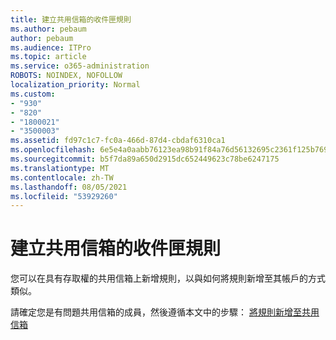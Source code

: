 ```yaml
---
title: 建立共用信箱的收件匣規則
ms.author: pebaum
author: pebaum
ms.audience: ITPro
ms.topic: article
ms.service: o365-administration
ROBOTS: NOINDEX, NOFOLLOW
localization_priority: Normal
ms.custom:
- "930"
- "820"
- "1800021"
- "3500003"
ms.assetid: fd97c1c7-fc0a-466d-87d4-cbdaf6310ca1
ms.openlocfilehash: 6e5e4a0aabb76123ea98b91f84a76d56132695c2361f125b769a6f7fff7bdbaa
ms.sourcegitcommit: b5f7da89a650d2915dc652449623c78be6247175
ms.translationtype: MT
ms.contentlocale: zh-TW
ms.lasthandoff: 08/05/2021
ms.locfileid: "53929260"
---
```

# <a name="creating-inbox-rules-for-shared-mailboxes"></a>建立共用信箱的收件匣規則

您可以在具有存取權的共用信箱上新增規則，以與如何將規則新增至其帳戶的方式類似。
  
請確定您是有問題共用信箱的成員，然後遵循本文中的步驟： [將規則新增至共用信箱](https://support.office.com/article/b0963400-2a51-4c64-afc7-b816d737d164)
  